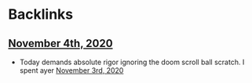 
# Backlinks
## [November 4th, 2020](<November 4th, 2020.md>)
- Today demands absolute rigor ignoring the doom scroll ball scratch. I spent ayer [November 3rd, 2020](<November 3rd, 2020.md>)

